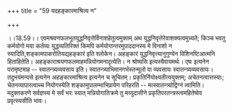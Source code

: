 +++
title = "59 यदहङ्कारमाश्रित्य न"

+++
  
  
।।18.59।। एवमश्रवणफलभूतयुद्धनिवृत्तेर्विनाशहेतुत्वमुक्तम् अथ
युद्धनिवृत्तेरेवाशक्यत्वमुच्यते; किञ्च भवतु कर्मयोगो मया कर्तव्यः
युद्धव्यतिरिक्तं किमपि कर्मयोगान्तरमुपाददानस्य मे विनाशो न
स्यादिति,शङ्कामपाकरोतियद्यहङ्कारं इति श्लोकेन। अहङ्कारं
युद्धनिवृत्त्यानुगुण्येन विशिनष्टिआत्मनि हिताहितेति।
अहङ्काराश्रयणफलमाहमन्नियोगमनादृत्येति। न श्रोष्यसि इत्यस्यैवायमर्थः। एषः
इत्यनेन परामृष्टमाह -- स्वातन्त्र्यव्यवसाय इति।
स्वातन्त्र्याभिमानगर्भस्तन्मूलो वा व्यवसायः स्वातन्त्र्यव्यवसायः।
तदुभयंमन्यसे इत्यनेन अहङ्कारमाश्रित्य इत्यनेन च सूचितम्।
प्रकृतिर्नियोक्ष्यतीत्ययुक्तम्; अचेतनत्वात्तस्याः; चेतनव्यापारत्वाच्च
नियोगस्येति शङ्कामुपालम्भाभिप्रायेण परिहरति -- मत्स्वातन्त्र्योद्विग्नं
त्वामिति। मदुक्तकरणे सर्वज्ञस्य मे सर्वं भरः स्यात् मन्नियोगातिक्रमे तु
मय्युदासीने प्रकृतिपरतन्त्रस्त्वमहितेष्वेव प्रवृत्स्यसीति भावः।  
  
